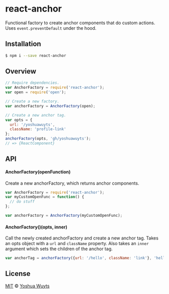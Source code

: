# react-anchor

Functional factory to create anchor components that do custom actions. Uses
`event.preventDefault` under the hood.

## Installation
```bash
$ npm i --save react-anchor
```
## Overview
```js
// Require dependencies.
var AnchorFactory = require('react-anchor');
var open = require('open');

// Create a new factory.
var anchorFactory = AnchorFactory(open);

// Create a new anchor tag.
var opts = {
  url: '/yoshuawuyts',
  className: 'profile-link'
};
anchorFactory(opts, 'gh/yoshuawuyts');
// => {ReactComponent}
```

## API
#### AnchorFactory(openFunction)
Create a new anchorFactory, which returns anchor components.
```js
var AnchorFactory = require('react-anchor');
var myCustomOpenFunc = function() {
  // do stuff
};

var anchorFactory = AnchorFactory(myCustomOpenFunc);
```

#### AnchorFactory()(opts, inner)
Call the newly created anchorFactory and create a new anchor tag. Takes an
opts object with a `url` and `className` property. Also takes an `inner`
argument which sets the children of the anchor tag.
```js
var anchorTag = anchorFactory({url: '/hello', className: 'link'}, 'hello');
```

## License
[MIT](https://tldrlegal.com/license/mit-license) ©
[Yoshua Wuyts](yoshuawuyts.com)
